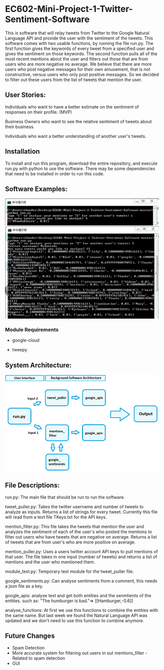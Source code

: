 # EC602-Mini-Project-1-Twitter-Sentiment-Software
This is software that will relay tweets from Twitter to the Google Natural Language API and provide the user with the sentiment of the tweets. This software comes with two usable functions, by running the file run.py. The first function gives the keywords of every tweet from a specified user and gives the sentiment on those keywords. The second function pulls all of the most recent mentions about the user and filters out those that are from users who are more negative no average. We believe that there are more users who post negative messages for their own amusement, that is not constructive, versus users who only post positive messages. So we decided to filter out these users from the list of tweets that mention the user. 

## User Stories:
Individuals who want to have a better estimate on the sentiment of responses on their profile. (MVP)

Business Owners who want to see the relative sentiment of tweets about their business.

Individuals who want a better understanding of another user's tweets. 

## Installation
To install and run this program, download the entire repository, and execute run.py with python to use the software. There may be some dependencies that need to be installed in order to run this code.

## Software Examples:
![ex1](https://github.com/sz64/EC601-Mini-Project-1-Twitter-Sentiment-Software/blob/master/F1.PNG)
![ex2](https://github.com/sz64/EC601-Mini-Project-1-Twitter-Sentiment-Software/blob/master/F2.PNG)

### Module Requirements
- google-cloud

- tweepy

## System Architecture:
![system architecture](https://github.com/sz64/EC601-Mini-Project-1-Twitter-Sentiment-Software/blob/master/architecture.png)

## File Descriptions:

run.py: The main file that should be run to run the software. 

tweet_puller.py: Takes the twitter username and number of tweets to analyze as inputs. Returns a list of strings for every tweet. Currently this file will read from a text file TKeys.txt for the API keys. 

mention_filter.py: This file takes the tweets that mention the user and analyzes the sentiment of each of the user's who posted the mentions to filter out users who have tweets that are negative on average. Returns a list of tweets that are from user's who are more positive on average. 

mention_puller.py: Uses a users twitter account API keys to pull mentions of that user. The file takes in one input (number of tweets) and returns a list of mentions and the user who mentioned them. 

module_test.py: Temporary test module for the tweet_puller file. 

google_sentiments.py: Can analyse sentiments from a comment, this needs a json file as a key.

google_apis: analyse text and get both entities and the senmtients of the entities.
        such as: "The humburger is bad."=> [[Hamburger,-0.6]]
        
analyse_functions: At first we use this functions to combine the entities with the same name. But last week we found the Natural Language API was updated and we don't need to use this function to combine anymore.

## Future Changes
- Spam Detection
- More accurate system for filtering out users in out mentions_filter
        - Related to spam detection
- GUI
